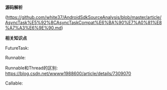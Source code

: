 **源码解析**

(https://github.com/white37/AndroidSdkSourceAnalysis/blob/master/article/AsyncTask%E5%92%8CAsyncTaskCompat%E6%BA%90%E7%A0%81%E8%A7%A3%E6%9E%90.md)

**相关知识点**

FutureTask:

Runnable:

Runnable和Thread的区别:    
https://blog.csdn.net/wwww1988600/article/details/7309070

Callable:

